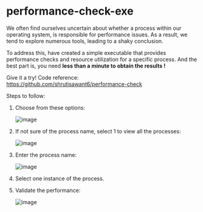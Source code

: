 
   # performance-check-exe

We often find ourselves uncertain about whether a process within our operating system, is responsible for performance issues. 
As a result, we tend to explore numerous tools, leading to a shaky conclusion.

To address this, have created a simple executable that provides performance checks and resource utilization for a specific process. 
And the best part is, you need **less than a minute to obtain the results !**

Give it a try!
Code reference: https://github.com/shrutisawant6/performance-check 

Steps to follow:
1) Choose from these options:
   
   ![image](https://github.com/shrutisawant6/performance-check-exe/assets/140047758/702d6f59-3ca7-43ed-be01-92742b3848b7)
2) If not sure of the process name, select 1 to view all the processes:
   
   ![image](https://github.com/shrutisawant6/performance-check-exe/assets/140047758/376bb313-94f2-4e5e-b2ce-1f6b1e2f6e2e)
3) Enter the process name:
   
   ![image](https://github.com/shrutisawant6/performance-check-exe/assets/140047758/908ddf2a-9eec-459c-93d9-24637cf7b155)
4) Select one instance of the process.
5) Validate the performance:
   
   ![image](https://github.com/shrutisawant6/performance-check-exe/assets/140047758/f2bf7190-add0-4f82-b83a-36a93a041142)

